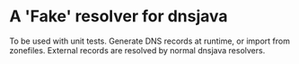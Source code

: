 # A 'Fake' resolver for dnsjava

To be used with unit tests. Generate DNS records at runtime, or import from zonefiles. External records are resolved by normal dnsjava resolvers.
